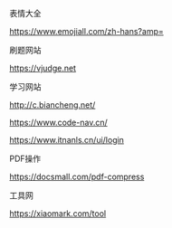 表情大全

https://www.emojiall.com/zh-hans?amp=

刷题网站

https://vjudge.net

学习网站

http://c.biancheng.net/

https://www.code-nav.cn/

https://www.itnanls.cn/ui/login



PDF操作

https://docsmall.com/pdf-compress

工具网

https://xiaomark.com/tool
